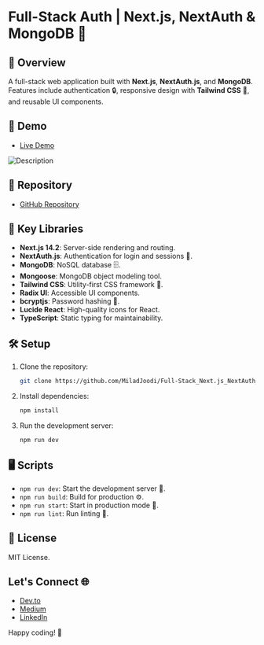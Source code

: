 # Full-Stack Auth | Next.js, NextAuth & MongoDB 🔐

##  📝 Overview

A full-stack web application built with **Next.js**, **NextAuth.js**, and **MongoDB**. Features include authentication 🔒, responsive design with **Tailwind CSS** 🎨, and reusable UI components.

##  🎥 Demo

- [Live Demo](https://next-auth-three-ashy.vercel.app/)

![Description](https://s32.picofile.com/file/8481250184/04.png)


## 📂 Repository

- [GitHub Repository](https://github.com/MiladJoodi/Full-Stack_Next.js_NextAuth_MongoDB)

##  🔧 Key Libraries

- **Next.js 14.2**: Server-side rendering and routing.
- **NextAuth.js**: Authentication for login and sessions 🔑.
- **MongoDB**: NoSQL database 🗄️.
- **Mongoose**: MongoDB object modeling tool️.
- **Tailwind CSS**: Utility-first CSS framework 🌈.
- **Radix UI**: Accessible UI components️.
- **bcryptjs**: Password hashing 🔐.
- **Lucide React**: High-quality icons for React️.
- **TypeScript**: Static typing for maintainability.

##  🛠️ Setup

1. Clone the repository:

    ```bash
    git clone https://github.com/MiladJoodi/Full-Stack_Next.js_NextAuth_MongoDB.git
    ```

2. Install dependencies:

    ```bash
    npm install
    ```

3. Run the development server:

    ```bash
    npm run dev
    ```

##  🖥️ Scripts

- `npm run dev`: Start the development server 🌱.
- `npm run build`: Build for production ⚙️.
- `npm run start`: Start in production mode 🚀.
- `npm run lint`: Run linting 🧹.

##  📜 License

MIT License.

## Let's Connect 🌐

- [Dev.to](https://dev.to/Joodi)
- [Medium](https://medium.com/@Joodi)  
- [LinkedIn](https://www.linkedin.com/in/MiladJoodi)  

Happy coding! 🎉

